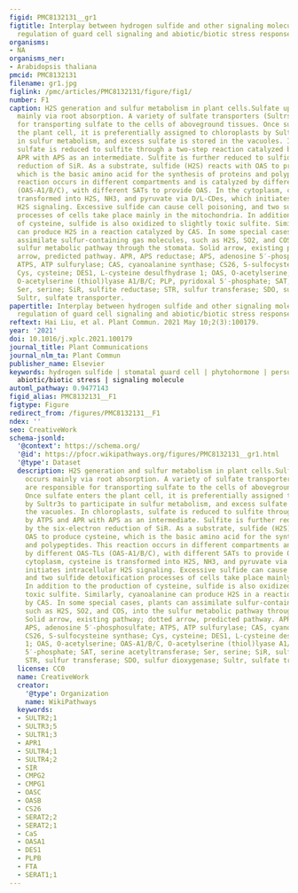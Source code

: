 ```yaml
---
figid: PMC8132131__gr1
figtitle: Interplay between hydrogen sulfide and other signaling molecules in the
  regulation of guard cell signaling and abiotic/biotic stress response
organisms:
- NA
organisms_ner:
- Arabidopsis thaliana
pmcid: PMC8132131
filename: gr1.jpg
figlink: /pmc/articles/PMC8132131/figure/fig1/
number: F1
caption: H2S generation and sulfur metabolism in plant cells.Sulfate uptake occurs
  mainly via root absorption. A variety of sulfate transporters (Sultrs) are responsible
  for transporting sulfate to the cells of aboveground tissues. Once sulfate enters
  the plant cell, it is preferentially assigned to chloroplasts by Sultr3s to participate
  in sulfur metabolism, and excess sulfate is stored in the vacuoles. In chloroplasts,
  sulfate is reduced to sulfite through a two-step reaction catalyzed by ATPS and
  APR with APS as an intermediate. Sulfite is further reduced to sulfide by the six-electron
  reduction of SiR. As a substrate, sulfide (H2S) reacts with OAS to produce cysteine,
  which is the basic amino acid for the synthesis of proteins and polypeptides. This
  reaction occurs in different compartments and is catalyzed by different OAS-TLs
  (OAS-A1/B/C), with different SATs to provide OAS. In the cytoplasm, cysteine is
  transformed into H2S, NH3, and pyruvate via D/L-CDes, which initiates intracellular
  H2S signaling. Excessive sulfide can cause cell poisoning, and two sulfide detoxification
  processes of cells take place mainly in the mitochondria. In addition to the production
  of cysteine, sulfide is also oxidized to slightly toxic sulfite. Similarly, cyanoalanine
  can produce H2S in a reaction catalyzed by CAS. In some special cases, plants can
  assimilate sulfur-containing gas molecules, such as H2S, SO2, and COS, into the
  sulfur metabolic pathway through the stomata. Solid arrow, existing pathway; dotted
  arrow, predicted pathway. APR, APS reductase; APS, adenosine 5′-phosphosulfate;
  ATPS, ATP sulfurylase; CAS, cyanoalanine synthase; CS26, S-sulfocysteine synthase;
  Cys, cysteine; DES1, L-cysteine desulfhydrase 1; OAS, O-acetylserine; OAS-A1/B/C,
  O-acetylserine (thiol)lyase A1/B/C; PLP, pyridoxal 5′-phosphate; SAT, serine acetyltransferase;
  Ser, serine; SiR, sulfite reductase; STR, sulfur transferase; SDO, sulfur dioxygenase;
  Sultr, sulfate transporter.
papertitle: Interplay between hydrogen sulfide and other signaling molecules in the
  regulation of guard cell signaling and abiotic/biotic stress response.
reftext: Hai Liu, et al. Plant Commun. 2021 May 10;2(3):100179.
year: '2021'
doi: 10.1016/j.xplc.2021.100179
journal_title: Plant Communications
journal_nlm_ta: Plant Commun
publisher_name: Elsevier
keywords: hydrogen sulfide | stomatal guard cell | phytohormone | persulfidation |
  abiotic/biotic stress | signaling molecule
automl_pathway: 0.9477143
figid_alias: PMC8132131__F1
figtype: Figure
redirect_from: /figures/PMC8132131__F1
ndex: ''
seo: CreativeWork
schema-jsonld:
  '@context': https://schema.org/
  '@id': https://pfocr.wikipathways.org/figures/PMC8132131__gr1.html
  '@type': Dataset
  description: H2S generation and sulfur metabolism in plant cells.Sulfate uptake
    occurs mainly via root absorption. A variety of sulfate transporters (Sultrs)
    are responsible for transporting sulfate to the cells of aboveground tissues.
    Once sulfate enters the plant cell, it is preferentially assigned to chloroplasts
    by Sultr3s to participate in sulfur metabolism, and excess sulfate is stored in
    the vacuoles. In chloroplasts, sulfate is reduced to sulfite through a two-step reaction catalyzed
    by ATPS and APR with APS as an intermediate. Sulfite is further reduced to sulfide
    by the six-electron reduction of SiR. As a substrate, sulfide (H2S) reacts with
    OAS to produce cysteine, which is the basic amino acid for the synthesis of proteins
    and polypeptides. This reaction occurs in different compartments and is catalyzed
    by different OAS-TLs (OAS-A1/B/C), with different SATs to provide OAS. In the
    cytoplasm, cysteine is transformed into H2S, NH3, and pyruvate via D/L-CDes, which
    initiates intracellular H2S signaling. Excessive sulfide can cause cell poisoning,
    and two sulfide detoxification processes of cells take place mainly in the mitochondria.
    In addition to the production of cysteine, sulfide is also oxidized to slightly
    toxic sulfite. Similarly, cyanoalanine can produce H2S in a reaction catalyzed
    by CAS. In some special cases, plants can assimilate sulfur-containing gas molecules,
    such as H2S, SO2, and COS, into the sulfur metabolic pathway through the stomata.
    Solid arrow, existing pathway; dotted arrow, predicted pathway. APR, APS reductase;
    APS, adenosine 5′-phosphosulfate; ATPS, ATP sulfurylase; CAS, cyanoalanine synthase;
    CS26, S-sulfocysteine synthase; Cys, cysteine; DES1, L-cysteine desulfhydrase
    1; OAS, O-acetylserine; OAS-A1/B/C, O-acetylserine (thiol)lyase A1/B/C; PLP, pyridoxal
    5′-phosphate; SAT, serine acetyltransferase; Ser, serine; SiR, sulfite reductase;
    STR, sulfur transferase; SDO, sulfur dioxygenase; Sultr, sulfate transporter.
  license: CC0
  name: CreativeWork
  creator:
    '@type': Organization
    name: WikiPathways
  keywords:
  - SULTR2;1
  - SULTR3;5
  - SULTR1;3
  - APR1
  - SULTR4;1
  - SULTR4;2
  - SIR
  - CMPG2
  - CMPG1
  - OASC
  - OASB
  - CS26
  - SERAT2;2
  - SERAT2;1
  - CaS
  - OASA1
  - DES1
  - PLPB
  - FTA
  - SERAT1;1
---
```

